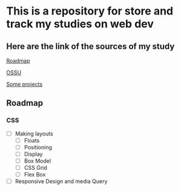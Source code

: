 # This is a repository for store and track my studies on web dev

## Here are the link of the sources of my study

[Roadmap](https://roadmap.sh/frontend)

[OSSU](https://github.com/ossu/computer-science)

[Some projects](https://dev.to/binconsole/curated-list-of-project-based-tutorials-project-based-learning-frontend-3c8l)

## Roadmap

### CSS

- [ ] Making layouts
  - [ ] Floats
  - [ ] Positioning
  - [ ] Display
  - [ ] Box Model
  - [ ] CSS Grid
  - [ ] Flex Box
- [ ] Responsive Design and media Query